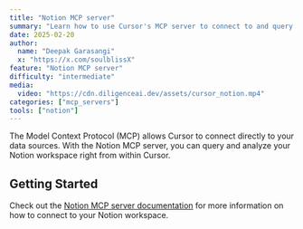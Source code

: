```yaml
---
title: "Notion MCP server"
summary: "Learn how to use Cursor's MCP server to connect to and query your Notion workspace directly from the editor"
date: 2025-02-20
author:
  name: "Deepak Garasangi"
  x: "https://x.com/soulblissX"
feature: "Notion MCP server"
difficulty: "intermediate"
media:
  video: "https://cdn.diligenceai.dev/assets/cursor_notion.mp4"
categories: ["mcp_servers"]
tools: ["notion"]
---
```


The Model Context Protocol (MCP) allows Cursor to connect directly to your data sources. With the Notion MCP server, you can query and analyze your Notion workspace right from within Cursor.

## Getting Started

Check out the [Notion MCP server documentation](https://github.com/suekou/mcp-notion-server) for more information on how to connect to your Notion workspace.